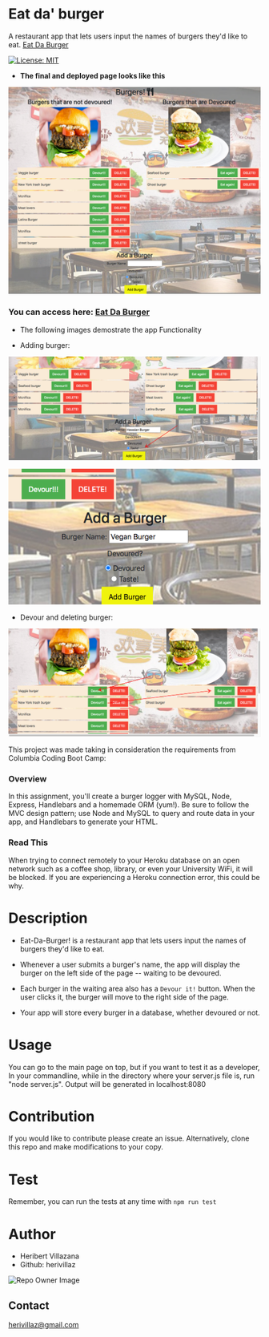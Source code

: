 # Eat da' burger
A restaurant app that lets users input the names of burgers they'd like to eat.
[Eat Da Burger](https://sheltered-shore-18370.herokuapp.com/)

[![License: MIT](https://img.shields.io/badge/License-MIT-blue.svg)](https://opensource.org/licenses/MIT)

* **The final and deployed page looks like this**

![Home Page](/assets/homepage.png)


### You can access here: [Eat Da Burger](https://sheltered-shore-18370.herokuapp.com/)

* The following images demostrate the app Functionality

* Adding burger:

![addBurger](/assets/addburger.png)

![addingburger](/assets/addingburger.png)

* Devour and deleting burger:

![Devour burger](/assets/devour.png)

This project was made taking in consideration the requirements from Columbia Coding Boot Camp:

### Overview

In this assignment, you'll create a burger logger with MySQL, Node, Express, Handlebars and a homemade ORM (yum!). Be sure to follow the MVC design pattern; use Node and MySQL to query and route data in your app, and Handlebars to generate your HTML.

### Read This

When trying to connect remotely to your Heroku database on an open network such as a coffee shop, library, or even your University WiFi, it will be blocked. If you are experiencing a Heroku connection error, this could be why.


# Description

* Eat-Da-Burger! is a restaurant app that lets users input the names of burgers they'd like to eat.

* Whenever a user submits a burger's name, the app will display the burger on the left side of the page -- waiting to be devoured.

* Each burger in the waiting area also has a `Devour it!` button. When the user clicks it, the burger will move to the right side of the page.

* Your app will store every burger in a database, whether devoured or not.

# Usage
You can go to the main page on top, but if you want to test it as a developer, In your commandline, while in the directory where your server.js file is, run "node server.js". Output will be generated in localhost:8080

# Contribution
If you would like to contribute please create an issue. Alternatively, clone this repo and make modifications to your copy.

# Test
Remember, you can run the tests at any time with `npm run test`

# Author
* Heribert Villazana
* Github: herivillaz

![Repo Owner Image](https://avatars.githubusercontent.com/herivillaz?s=200)

## Contact
herivillaz@gmail.com